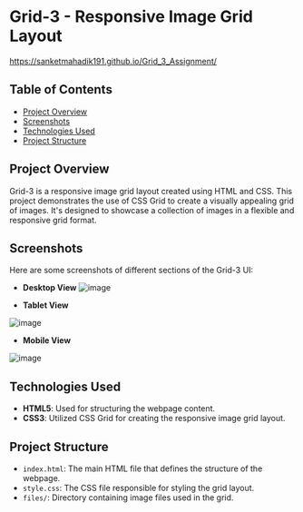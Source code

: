 
# Grid-3 - Responsive Image Grid Layout

https://sanketmahadik191.github.io/Grid_3_Assignment/

## Table of Contents

- [Project Overview](#project-overview)
- [Screenshots](#screenshots)
- [Technologies Used](#technologies-used)
- [Project Structure](#project-structure)


## Project Overview

Grid-3 is a responsive image grid layout created using HTML and CSS. This project demonstrates the use of CSS Grid to create a visually appealing grid of images. 
It's designed to showcase a collection of images in a flexible and responsive grid format.

## Screenshots

Here are some screenshots of different sections of the Grid-3 UI:

- **Desktop View**
 ![image](https://github.com/sanketmahadik191/Grid_3_Assignment/assets/125791466/ed8ce094-8a06-4733-a9f5-aaa8d9c07d4a)


- **Tablet View**
  
![image](https://github.com/sanketmahadik191/Grid_3_Assignment/assets/125791466/ad25429e-1063-4a02-8673-7803393c94bc)


- **Mobile View**
  
![image](https://github.com/sanketmahadik191/Grid_3_Assignment/assets/125791466/0a45baff-3fb1-488e-a24f-e388abd5c4a2)


## Technologies Used

- **HTML5**: Used for structuring the webpage content.
- **CSS3**: Utilized CSS Grid for creating the responsive image grid layout.

## Project Structure

- `index.html`: The main HTML file that defines the structure of the webpage.
- `style.css`: The CSS file responsible for styling the grid layout.
- `files/`: Directory containing image files used in the grid.


